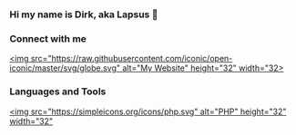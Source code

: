### Hi my name is Dirk, aka Lapsus 👋

### Connect with me
[<img src="https://raw.githubusercontent.com/iconic/open-iconic/master/svg/globe.svg" alt="My Website" height="32" width="32>](https://www.dirk-benkert.de)

### Languages and Tools
[<img src="https://simpleicons.org/icons/php.svg" alt="PHP" height="32" width="32"](https://www.php.net)
